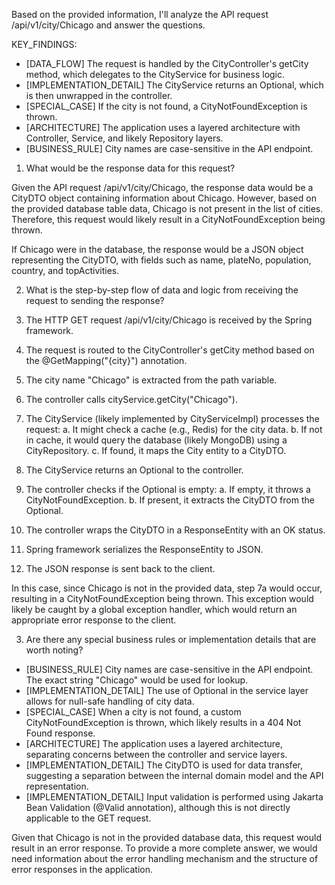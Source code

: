 Based on the provided information, I'll analyze the API request /api/v1/city/Chicago and answer the questions.

KEY_FINDINGS:
- [DATA_FLOW] The request is handled by the CityController's getCity method, which delegates to the CityService for business logic.
- [IMPLEMENTATION_DETAIL] The CityService returns an Optional<CityDTO>, which is then unwrapped in the controller.
- [SPECIAL_CASE] If the city is not found, a CityNotFoundException is thrown.
- [ARCHITECTURE] The application uses a layered architecture with Controller, Service, and likely Repository layers.
- [BUSINESS_RULE] City names are case-sensitive in the API endpoint.

1. What would be the response data for this request?

Given the API request /api/v1/city/Chicago, the response data would be a CityDTO object containing information about Chicago. However, based on the provided database table data, Chicago is not present in the list of cities. Therefore, this request would likely result in a CityNotFoundException being thrown.

If Chicago were in the database, the response would be a JSON object representing the CityDTO, with fields such as name, plateNo, population, country, and topActivities.

2. What is the step-by-step flow of data and logic from receiving the request to sending the response?

1. The HTTP GET request /api/v1/city/Chicago is received by the Spring framework.
2. The request is routed to the CityController's getCity method based on the @GetMapping("{city}") annotation.
3. The city name "Chicago" is extracted from the path variable.
4. The controller calls cityService.getCity("Chicago").
5. The CityService (likely implemented by CityServiceImpl) processes the request:
   a. It might check a cache (e.g., Redis) for the city data.
   b. If not in cache, it would query the database (likely MongoDB) using a CityRepository.
   c. If found, it maps the City entity to a CityDTO.
6. The CityService returns an Optional<CityDTO> to the controller.
7. The controller checks if the Optional is empty:
   a. If empty, it throws a CityNotFoundException.
   b. If present, it extracts the CityDTO from the Optional.
8. The controller wraps the CityDTO in a ResponseEntity with an OK status.
9. Spring framework serializes the ResponseEntity to JSON.
10. The JSON response is sent back to the client.

In this case, since Chicago is not in the provided data, step 7a would occur, resulting in a CityNotFoundException being thrown. This exception would likely be caught by a global exception handler, which would return an appropriate error response to the client.

3. Are there any special business rules or implementation details that are worth noting?

- [BUSINESS_RULE] City names are case-sensitive in the API endpoint. The exact string "Chicago" would be used for lookup.
- [IMPLEMENTATION_DETAIL] The use of Optional<CityDTO> in the service layer allows for null-safe handling of city data.
- [SPECIAL_CASE] When a city is not found, a custom CityNotFoundException is thrown, which likely results in a 404 Not Found response.
- [ARCHITECTURE] The application uses a layered architecture, separating concerns between the controller and service layers.
- [IMPLEMENTATION_DETAIL] The CityDTO is used for data transfer, suggesting a separation between the internal domain model and the API representation.
- [IMPLEMENTATION_DETAIL] Input validation is performed using Jakarta Bean Validation (@Valid annotation), although this is not directly applicable to the GET request.

Given that Chicago is not in the provided database data, this request would result in an error response. To provide a more complete answer, we would need information about the error handling mechanism and the structure of error responses in the application.

